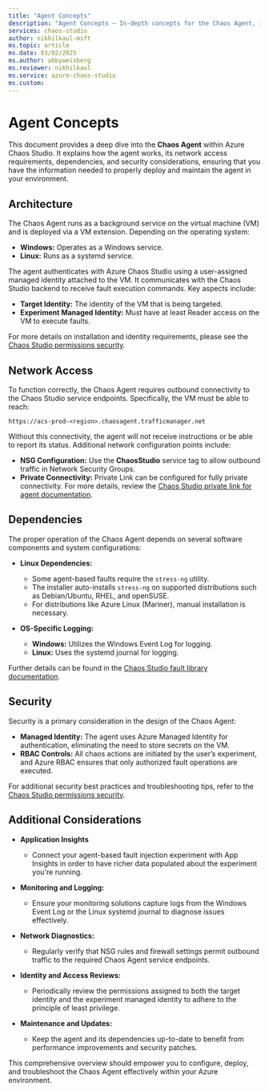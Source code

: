 ```yaml
---
title: "Agent Concepts"
description: "Agent Concepts – In-depth concepts for the Chaos Agent, including how it works, network access requirements, identities, and dependencies."
services: chaos-studio
author: nikhilkaul-msft
ms.topic: article
ms.date: 03/02/2025
ms.author: abbyweisberg
ms.reviewer: nikhilkaul
ms.service: azure-chaos-studio
ms.custom: 
---
```


# Agent Concepts

This document provides a deep dive into the **Chaos Agent** within Azure Chaos Studio. It explains how the agent works, its network access requirements, dependencies, and security considerations, ensuring that you have the information needed to properly deploy and maintain the agent in your environment.

## Architecture

The Chaos Agent runs as a background service on the virtual machine (VM) and is deployed via a VM extension. Depending on the operating system:

- **Windows:** Operates as a Windows service.
- **Linux:** Runs as a systemd service.

The agent authenticates with Azure Chaos Studio using a user-assigned managed identity attached to the VM. It communicates with the Chaos Studio backend to receive fault execution commands. Key aspects include:

- **Target Identity:** The identity of the VM that is being targeted.
- **Experiment Managed Identity:** Must have at least Reader access on the VM to execute faults.

For more details on installation and identity requirements, please see the [Chaos Studio permissions security](chaos-studio-permissions-security.md).

## Network Access

To function correctly, the Chaos Agent requires outbound connectivity to the Chaos Studio service endpoints. Specifically, the VM must be able to reach:
```
https://acs-prod-<region>.chaosagent.trafficmanager.net
```
Without this connectivity, the agent will not receive instructions or be able to report its status. Additional network configuration points include:

- **NSG Configuration:** Use the **ChaosStudio** service tag to allow outbound traffic in Network Security Groups.
- **Private Connectivity:** Private Link can be configured for fully private connectivity. For more details, review the [Chaos Studio private link for agent documentation](chaos-studio-private-link-agent-service.md).

## Dependencies

The proper operation of the Chaos Agent depends on several software components and system configurations:

- **Linux Dependencies:**  
  - Some agent-based faults require the `stress-ng` utility.  
  - The installer auto-installs `stress-ng` on supported distributions such as Debian/Ubuntu, RHEL, and openSUSE.  
  - For distributions like Azure Linux (Mariner), manual installation is necessary.

- **OS-Specific Logging:**  
  - **Windows:** Utilizes the Windows Event Log for logging.  
  - **Linux:** Uses the systemd journal for logging.

Further details can be found in the [Chaos Studio fault library documentation](chaos-studio-fault-library.md).

## Security

Security is a primary consideration in the design of the Chaos Agent:

- **Managed Identity:** The agent uses Azure Managed Identity for authentication, eliminating the need to store secrets on the VM.
- **RBAC Controls:** All chaos actions are initiated by the user’s experiment, and Azure RBAC ensures that only authorized fault operations are executed.

For additional security best practices and troubleshooting tips, refer to the [Chaos Studio permissions security](chaos-studio-permissions-security.md).

## Additional Considerations
- **Application Insights**
  - Connect your agent-based fault injection experiment with App Insights in order to have richer data populated about the experiment you're running. 

- **Monitoring and Logging:**  
  - Ensure your monitoring solutions capture logs from the Windows Event Log or the Linux systemd journal to diagnose issues effectively.
  
- **Network Diagnostics:**  
  - Regularly verify that NSG rules and firewall settings permit outbound traffic to the required Chaos Agent service endpoints.
  
- **Identity and Access Reviews:**  
  - Periodically review the permissions assigned to both the target identity and the experiment managed identity to adhere to the principle of least privilege.
  
- **Maintenance and Updates:**  
  - Keep the agent and its dependencies up-to-date to benefit from performance improvements and security patches.

This comprehensive overview should empower you to configure, deploy, and troubleshoot the Chaos Agent effectively within your Azure environment.

